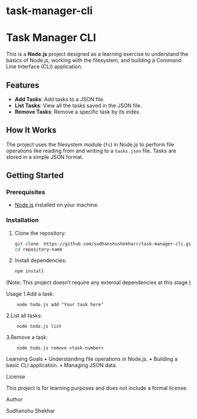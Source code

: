 # task-manager-cli
# Task Manager CLI

This is a **Node.js** project designed as a learning exercise to understand the basics of Node.js, working with the filesystem, and building a Command Line Interface (CLI) application.

## Features
- **Add Tasks**: Add tasks to a JSON file.
- **List Tasks**: View all the tasks saved in the JSON file.
- **Remove Tasks**: Remove a specific task by its index.

## How It Works
The project uses the filesystem module (`fs`) in Node.js to perform file operations like reading from and writing to a `tasks.json` file. Tasks are stored in a simple JSON format.

## Getting Started

### Prerequisites
- [Node.js](https://nodejs.org/) installed on your machine.

### Installation
1. Clone the repository:
   ```bash
   git clone  https://github.com/sudhanshushekharr/task-manager-cli.git
   cd repository-name
2.	Install dependencies:
	```bash
    npm install

(Note: This project doesn’t require any external dependencies at this stage.)

Usage
1.Add a task:

        node todo.js add "Your task here"
	
2.List all tasks:
     
        node todo.js list
	
3.Remove a task:
	
        node todo.js remove <task-number>
            
Learning Goals
	•	Understanding file operations in Node.js.
	•	Building a basic CLI application.
	•	Managing JSON data.

License

This project is for learning purposes and does not include a formal license.

Author

Sudhanshu Shekhar

